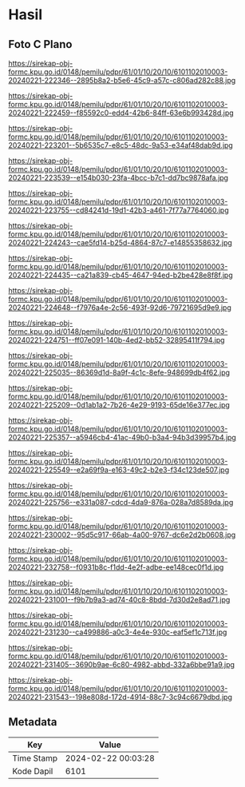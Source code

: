 # Hasil

## Foto C Plano

https://sirekap-obj-formc.kpu.go.id/0148/pemilu/pdpr/61/01/10/20/10/6101102010003-20240221-222346--2895b8a2-b5e6-45c9-a57c-c806ad282c88.jpg

https://sirekap-obj-formc.kpu.go.id/0148/pemilu/pdpr/61/01/10/20/10/6101102010003-20240221-222459--f85592c0-edd4-42b6-84ff-63e6b993428d.jpg

https://sirekap-obj-formc.kpu.go.id/0148/pemilu/pdpr/61/01/10/20/10/6101102010003-20240221-223201--5b6535c7-e8c5-48dc-9a53-e34af48dab9d.jpg

https://sirekap-obj-formc.kpu.go.id/0148/pemilu/pdpr/61/01/10/20/10/6101102010003-20240221-223539--e154b030-23fa-4bcc-b7c1-dd7bc9878afa.jpg

https://sirekap-obj-formc.kpu.go.id/0148/pemilu/pdpr/61/01/10/20/10/6101102010003-20240221-223755--cd84241d-19d1-42b3-a461-7f77a7764060.jpg

https://sirekap-obj-formc.kpu.go.id/0148/pemilu/pdpr/61/01/10/20/10/6101102010003-20240221-224243--cae5fd14-b25d-4864-87c7-e14855358632.jpg

https://sirekap-obj-formc.kpu.go.id/0148/pemilu/pdpr/61/01/10/20/10/6101102010003-20240221-224435--ca21a839-cb45-4647-94ed-b2be428e8f8f.jpg

https://sirekap-obj-formc.kpu.go.id/0148/pemilu/pdpr/61/01/10/20/10/6101102010003-20240221-224648--f7976a4e-2c56-493f-92d6-79721695d9e9.jpg

https://sirekap-obj-formc.kpu.go.id/0148/pemilu/pdpr/61/01/10/20/10/6101102010003-20240221-224751--ff07e091-140b-4ed2-bb52-32895411f794.jpg

https://sirekap-obj-formc.kpu.go.id/0148/pemilu/pdpr/61/01/10/20/10/6101102010003-20240221-225035--86369d1d-8a9f-4c1c-8efe-948699db4f62.jpg

https://sirekap-obj-formc.kpu.go.id/0148/pemilu/pdpr/61/01/10/20/10/6101102010003-20240221-225209--0d1ab1a2-7b26-4e29-9193-65de16e377ec.jpg

https://sirekap-obj-formc.kpu.go.id/0148/pemilu/pdpr/61/01/10/20/10/6101102010003-20240221-225357--a5946cb4-41ac-49b0-b3a4-94b3d39957b4.jpg

https://sirekap-obj-formc.kpu.go.id/0148/pemilu/pdpr/61/01/10/20/10/6101102010003-20240221-225549--e2a69f9a-e163-49c2-b2e3-f34c123de507.jpg

https://sirekap-obj-formc.kpu.go.id/0148/pemilu/pdpr/61/01/10/20/10/6101102010003-20240221-225756--e331a087-cdcd-4da9-876a-028a7d8589da.jpg

https://sirekap-obj-formc.kpu.go.id/0148/pemilu/pdpr/61/01/10/20/10/6101102010003-20240221-230002--95d5c917-66ab-4a00-9767-dc6e2d2b0608.jpg

https://sirekap-obj-formc.kpu.go.id/0148/pemilu/pdpr/61/01/10/20/10/6101102010003-20240221-232758--f0931b8c-f1dd-4e2f-adbe-ee148cec0f1d.jpg

https://sirekap-obj-formc.kpu.go.id/0148/pemilu/pdpr/61/01/10/20/10/6101102010003-20240221-231001--f9b7b9a3-ad74-40c8-8bdd-7d30d2e8ad71.jpg

https://sirekap-obj-formc.kpu.go.id/0148/pemilu/pdpr/61/01/10/20/10/6101102010003-20240221-231230--ca499886-a0c3-4e4e-930c-eaf5ef1c713f.jpg

https://sirekap-obj-formc.kpu.go.id/0148/pemilu/pdpr/61/01/10/20/10/6101102010003-20240221-231405--3690b9ae-6c80-4982-abbd-332a6bbe91a9.jpg

https://sirekap-obj-formc.kpu.go.id/0148/pemilu/pdpr/61/01/10/20/10/6101102010003-20240221-231543--198e808d-172d-4914-88c7-3c94c6679dbd.jpg


## Metadata

| Key        | Value               |
| ---------- | ------------------- |
| Time Stamp | 2024-02-22 00:03:28 |
| Kode Dapil | 6101                |



